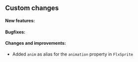 Custom changes
------------------------------
#### New features:

#### Bugfixes:

#### Changes and improvements:
- Added `anim` as alias for the `animation` property in `FlxSprite`
